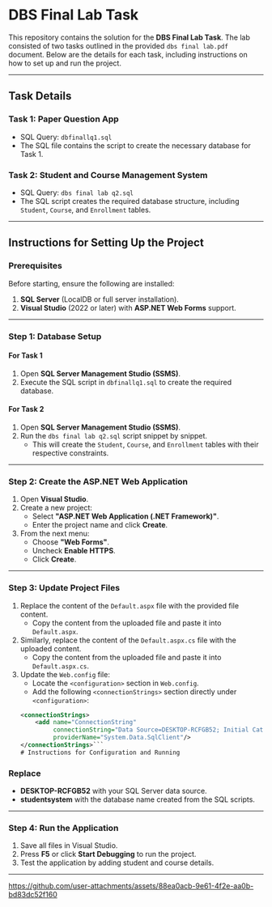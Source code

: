 # DBS Final Lab Task  

This repository contains the solution for the **DBS Final Lab Task**. The lab consisted of two tasks outlined in the provided `dbs final lab.pdf` document. Below are the details for each task, including instructions on how to set up and run the project.  

---

## Task Details  

### **Task 1: Paper Question App**  
- SQL Query: `dbfinallq1.sql`  
- The SQL file contains the script to create the necessary database for Task 1.  

### **Task 2: Student and Course Management System**  
- SQL Query: `dbs final lab q2.sql`  
- The SQL script creates the required database structure, including `Student`, `Course`, and `Enrollment` tables.

---

## Instructions for Setting Up the Project  

### Prerequisites  
Before starting, ensure the following are installed:  
1. **SQL Server** (LocalDB or full server installation).  
2. **Visual Studio** (2022 or later) with **ASP.NET Web Forms** support.  

---

### Step 1: Database Setup  

#### For Task 1  
1. Open **SQL Server Management Studio (SSMS)**.  
2. Execute the SQL script in `dbfinallq1.sql` to create the required database.  

#### For Task 2  
1. Open **SQL Server Management Studio (SSMS)**.  
2. Run the `dbs final lab q2.sql` script snippet by snippet.  
   - This will create the `Student`, `Course`, and `Enrollment` tables with their respective constraints.  

---

### Step 2: Create the ASP.NET Web Application  

1. Open **Visual Studio**.  
2. Create a new project:  
   - Select **"ASP.NET Web Application (.NET Framework)"**.  
   - Enter the project name and click **Create**.  
3. From the next menu:  
   - Choose **"Web Forms"**.  
   - Uncheck **Enable HTTPS**.  
   - Click **Create**.  

---

### Step 3: Update Project Files  

1. Replace the content of the `Default.aspx` file with the provided file content.  
   - Copy the content from the uploaded file and paste it into `Default.aspx`.  
2. Similarly, replace the content of the `Default.aspx.cs` file with the uploaded content.  
   - Copy the content from the uploaded file and paste it into `Default.aspx.cs`.  
3. Update the `Web.config` file:  
   - Locate the `<configuration>` section in `Web.config`.  
   - Add the following `<connectionStrings>` section directly under `<configuration>`:  
   ```xml
   <connectionStrings>
       <add name="ConnectionString" 
            connectionString="Data Source=DESKTOP-RCFGB52; Initial Catalog=studentsystem; Integrated Security=True;" 
            providerName="System.Data.SqlClient"/>
   </connectionStrings>```
   # Instructions for Configuration and Running  

### Replace  
- **DESKTOP-RCFGB52** with your SQL Server data source.  
- **studentsystem** with the database name created from the SQL scripts.  

---

### Step 4: Run the Application  

1. Save all files in Visual Studio.  
2. Press **F5** or click **Start Debugging** to run the project.  
3. Test the application by adding student and course details.  

---


https://github.com/user-attachments/assets/88ea0acb-9e61-4f2e-aa0b-bd83dc52f160
